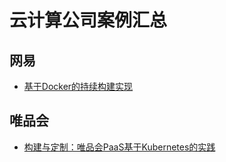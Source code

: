 # 云计算公司案例汇总
## 网易
* [基于Docker的持续构建实现](网易-基于Docker的持续构建实现.md)

## 唯品会
* [构建与定制：唯品会PaaS基于Kubernetes的实践](唯品会-PaaS基于Kubernetes的实践.md)